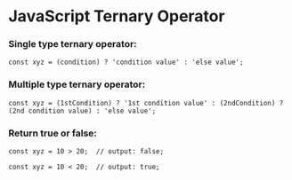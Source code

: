 # JavaScript Ternary Operator

### Single type ternary operator:

    const xyz = (condition) ? 'condition value' : 'else value';

### Multiple type ternary operator:

    const xyz = (1stCondition) ? '1st condition value' : (2ndCondition) ? (2nd condition value) : 'else value';


### Return true or false:

    const xyz = 10 > 20;  // output: false;

    const xyz = 10 < 20;  // output: true;